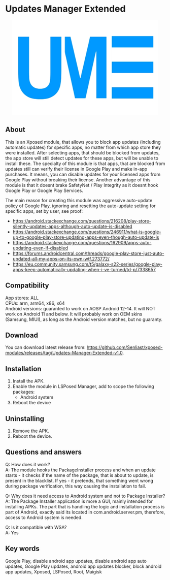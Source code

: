 # Updates Manager Extended  
<p align="center">
  <img width="460" height="300" src="https://github.com/Senliast/xposed-modules/blob/main/Updates_Manager_Extended/docs/logo.jpg">
</p>

## About
This is an Xposed module, that allows you to block app updates (including automatic updates) for specific apps, no matter from which app store they were installed. After selecting apps, that should be blocked from updates, the app store will still detect updates for these apps, but will be unable to install these. The specialty of this module is that apps, that are blocked from updates still can verify their license in Google Play and make in-app purchases. It means, you can disable updates for your licensed apps from Google Play without breaking their license. Another advantage of this module is that it doesnt brake SafetyNet / Play Integrity as it doesnt hook Google Play or Google Play Services.

The main reason for creating this module was aggressive auto-update policy of Google Play, ignoring and resetting the auto-update setting for specific apps, set by user, see proof:
 - https://android.stackexchange.com/questions/216208/play-store-silently-updates-apps-although-auto-update-is-disabled
 - https://android.stackexchange.com/questions/246911/what-is-google-up-to-google-play-store-updating-apps-even-though-auto-update-is
 - https://android.stackexchange.com/questions/162909/apps-auto-updating-even-if-disabled
 - https://forums.androidcentral.com/threads/google-play-store-just-auto-updated-all-my-apps-on-its-own-wtf.273772/
 - https://eu.community.samsung.com/t5/galaxy-s22-series/google-play-apps-keep-automatically-updating-when-i-ve-turned/td-p/7338657



## Compatibility
App stores: ALL  
CPUs: arm, arm64, x86, x64  
Android versions: guaranted to work on AOSP Android 12-14. It will NOT work on Android 11 and below. It will probably work on OEM skins (Samsung, MIUI), as long as the Android version matches, but no guaranty.  



## Download
You can download latest release from: https://github.com/Senliast/xposed-modules/releases/tag/Updates-Manager-Extended-v1.0.



## Installation
1. Install the APK.
2. Enable the module in LSPosed Manager, add to scope the following packages:
   - Android system
4. Reboot the device



## Uninstalling
1. Remove the APK.
2. Reboot the device.



## Questions and answers
Q: How does it work?  
A: The module hooks the PackageInstaller process and when an update starts - it checks if the name of the package, that is about to update, is present in the blacklist. If yes - it pretends, that something went wrong during package verification, this way causing the installation to fail.

Q: Why does it need access to Android system and not to Package Installer?  
A: The Package Installer application is more a GUI, mainly intended for installing APKs. The part that is handling the logic and installation process is part of Android, exactly said its located in com.android.server.pm, therefore, access to Android system is needed.

Q: Is it compatible with WSA?  
A: Yes 



## Key words
Google Play, disable android app updates, disable android app auto updates, Google Play updates, android app updates blocker, block android app updates, Xposed, LSPosed, Root, Maigisk
